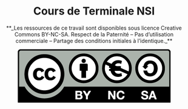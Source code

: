
# <center><div class = "titre1_index"> Cours de Terminale NSI</div></center>

<center>
**_Les ressources de ce travail sont disponibles sous licence Creative Commons BY-NC-SA.  
Respect de la Paternité – Pas d’utilisation commerciale – Partage des conditions initiales à l’identique._**

[![cc](./Images/licence_creative_commons.png)](https://creativecommons.org/licenses/by-nc-sa/4.0/deed.fr)	
</center>


